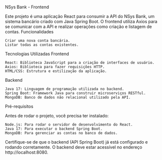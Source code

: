 NSys Bank - Frontend

Este projeto é uma aplicação React para consumir a API do NSys Bank, um sistema bancário criado com Java Spring Boot. O frontend utiliza Axios para se comunicar com a API e realizar operações como criação e listagem de contas.
Funcionalidades

    Criar uma nova conta bancária.
    Listar todas as contas existentes.

Tecnologias Utilizadas
Frontend

    React: Biblioteca JavaScript para a criação de interfaces de usuário.
    Axios: Biblioteca para fazer requisições HTTP.
    HTML/CSS: Estrutura e estilização da aplicação.

Backend

    Java 17: Linguagem de programação utilizada no backend.
    Spring Boot: Framework Java para construir microserviços RESTful.
    MongoDB: Banco de dados não relacional utilizado pela API.

Pré-requisitos

Antes de rodar o projeto, você precisa ter instalado:

    Node.js: Para rodar o servidor de desenvolvimento do React.
    Java 17: Para executar o backend Spring Boot.
    MongoDB: Para gerenciar as contas no banco de dados.

Certifique-se de que o backend (API Spring Boot) já está configurado e rodando corretamente. O backend deve estar acessível no endereço http://localhost:8080.
